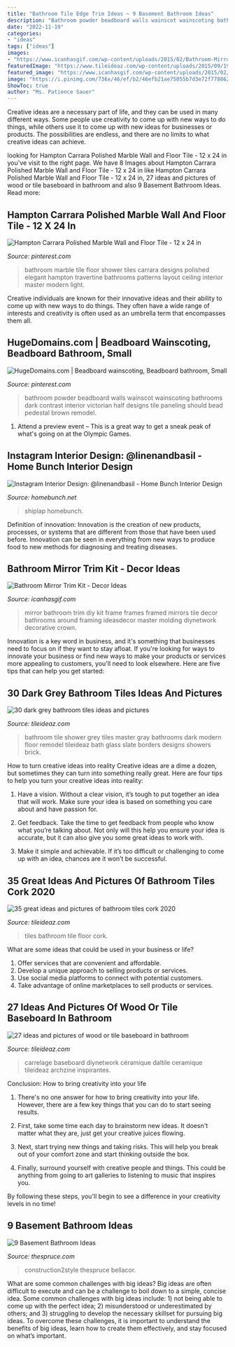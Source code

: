 ```yaml
---
title: "Bathroom Tile Edge Trim Ideas ~ 9 Basement Bathroom Ideas"
description: "Bathroom powder beadboard walls wainscot wainscoting bathrooms dark contrast interior victorian half designs tile paneling should bead pedestal brown remodel"
date: "2022-11-19"
categories:
- "ideas"
tags: ["ideas"]
images:
- "https://www.icanhasgif.com/wp-content/uploads/2015/02/Bathroom-Mirror-Trim-Kit.jpg"
featuredImage: "https://www.tileideaz.com/wp-content/uploads/2015/09/19.jpeg"
featured_image: "https://www.icanhasgif.com/wp-content/uploads/2015/02/Bathroom-Mirror-Trim-Kit.jpg"
image: "https://i.pinimg.com/736x/46/ef/b2/46efb21ae75055b7d3e72f778862fe3c.jpg"
ShowToc: true
author: "Ms. Patience Sauer"
---
```



Creative ideas are a necessary part of life, and they can be used in many different ways. Some people use creativity to come up with new ways to do things, while others use it to come up with new ideas for businesses or products. The possibilities are endless, and there are no limits to what creative ideas can achieve.

	

		
looking for Hampton Carrara Polished Marble Wall and Floor Tile - 12 x 24 in you've visit to the right page. We have 8 Images about Hampton Carrara Polished Marble Wall and Floor Tile - 12 x 24 in like Hampton Carrara Polished Marble Wall and Floor Tile - 12 x 24 in, 27 ideas and pictures of wood or tile baseboard in bathroom and also 9 Basement Bathroom Ideas. Read more:
		
    
## Hampton Carrara Polished Marble Wall And Floor Tile - 12 X 24 In

<img loading=lazy src="https://i.pinimg.com/736x/b3/21/aa/b321aa06c7ab406118b81e88dd6278b0--bathroom-tile-designs-bathroom-layout.jpg" onerror="this.onerror=null;this.src='https://tse3.mm.bing.net/th?id=OIP.3U5jXd2dmfzFZBsXNG1zMwHaLN&amp;pid=15.1';" alt="Hampton Carrara Polished Marble Wall and Floor Tile - 12 x 24 in">

_Source: pinterest.com_

>bathroom marble tile floor shower tiles carrara designs polished elegant hampton travertine bathrooms patterns layout ceiling interior master modern light. 

	

Creative individuals are known for their innovative ideas and their ability to come up with new ways to do things. They often have a wide range of interests and creativity is often used as an umbrella term that encompasses them all.

    
## HugeDomains.com | Beadboard Wainscoting, Beadboard Bathroom, Small

<img loading=lazy src="https://i.pinimg.com/736x/46/ef/b2/46efb21ae75055b7d3e72f778862fe3c.jpg" onerror="this.onerror=null;this.src='https://tse4.mm.bing.net/th?id=OIP.fzuMUjdZNSdaLs5k4fzqiAHaLJ&amp;pid=15.1';" alt="HugeDomains.com | Beadboard wainscoting, Beadboard bathroom, Small">

_Source: pinterest.com_

>bathroom powder beadboard walls wainscot wainscoting bathrooms dark contrast interior victorian half designs tile paneling should bead pedestal brown remodel. 

	

1. Attend a preview event – This is a great way to get a sneak peak of what's going on at the Olympic Games.

    
## Instagram Interior Design: @linenandbasil - Home Bunch Interior Design

<img loading=lazy src="http://www.homebunch.net/wp-content/uploads/2018/02/Shiplap-Bathroom-Shiplap-Bathroom-Shiplap-Bathroom.jpg" onerror="this.onerror=null;this.src='https://tse1.mm.bing.net/th?id=OIP.WT1G_IPmfiMA_i8fPplMeQHaLH&amp;pid=15.1';" alt="Instagram Interior Design: @linenandbasil - Home Bunch Interior Design">

_Source: homebunch.net_

>shiplap homebunch. 

	

Definition of innovation:
Innovation is the creation of new products, processes, or systems that are different from those that have been used before. Innovation can be seen in everything from new ways to produce food to new methods for diagnosing and treating diseases.

    
## Bathroom Mirror Trim Kit - Decor Ideas

<img loading=lazy src="https://www.icanhasgif.com/wp-content/uploads/2015/02/Bathroom-Mirror-Trim-Kit.jpg" onerror="this.onerror=null;this.src='https://tse2.mm.bing.net/th?id=OIP.C8aNnfYZ-QXnYUKTpBgB4AHaFj&amp;pid=15.1';" alt="Bathroom Mirror Trim Kit - Decor Ideas">

_Source: icanhasgif.com_

>mirror bathroom trim diy kit frame frames framed mirrors tile decor bathrooms around framing ideasdecor master molding diynetwork decorative crown. 

	

Innovation is a key word in business, and it's something that businesses need to focus on if they want to stay afloat. If you're looking for ways to innovate your business or find new ways to make your products or services more appealing to customers, you'll need to look elsewhere. Here are five tips that can help you get started: 

    
## 30 Dark Grey Bathroom Tiles Ideas And Pictures

<img loading=lazy src="http://www.tileideaz.com/wp-content/uploads/2015/08/261.jpg" onerror="this.onerror=null;this.src='https://tse3.mm.bing.net/th?id=OIP.qksiFDEV8-dBHEDjTzTYPwHaKs&amp;pid=15.1';" alt="30 dark grey bathroom tiles ideas and pictures">

_Source: tileideaz.com_

>bathroom tile shower grey tiles master gray bathrooms dark modern floor remodel tileideaz bath glass slate borders designs showers brick. 

	

How to turn creative ideas into reality
Creative ideas are a dime a dozen, but sometimes they can turn into something really great. Here are four tips to help you turn your creative ideas into reality:
1. Have a vision. Without a clear vision, it’s tough to put together an idea that will work. Make sure your idea is based on something you care about and have passion for.

2. Get feedback. Take the time to get feedback from people who know what you’re talking about. Not only will this help you ensure your idea is accurate, but it can also give you some great ideas to work with.

3. Make it simple and achievable. If it’s too difficult or challenging to come up with an idea, chances are it won’t be successful.

    
## 35 Great Ideas And Pictures Of Bathroom Tiles Cork 2020

<img loading=lazy src="https://www.tileideaz.com/wp-content/uploads/2015/11/simple-bathroom-floor-tile-ideas-e072zfjo.jpg" onerror="this.onerror=null;this.src='https://tse2.mm.bing.net/th?id=OIP.NSLNo-laLTnQ1VpUehX0CgHaFm&amp;pid=15.1';" alt="35 great ideas and pictures of bathroom tiles cork 2020">

_Source: tileideaz.com_

>tiles bathroom tile floor cork. 

	

What are some ideas that could be used in your business or life?
1. Offer services that are convenient and affordable.
2. Develop a unique approach to selling products or services.
3. Use social media platforms to connect with potential customers. 
4. Take advantage of online marketplaces to sell products or services.

    
## 27 Ideas And Pictures Of Wood Or Tile Baseboard In Bathroom

<img loading=lazy src="https://www.tileideaz.com/wp-content/uploads/2015/09/19.jpeg" onerror="this.onerror=null;this.src='https://tse2.mm.bing.net/th?id=OIP.5rdGK-HlBzDT9rgxe4o7tAHaJ4&amp;pid=15.1';" alt="27 ideas and pictures of wood or tile baseboard in bathroom">

_Source: tileideaz.com_

>carrelage baseboard diynetwork céramique daltile ceramique tileideaz archzine inspirantes. 

	

Conclusion: How to bring creativity into your life
1. There's no one answer for how to bring creativity into your life. However, there are a few key things that you can do to start seeing results.
2. First, take some time each day to brainstorm new ideas. It doesn't matter what they are, just get your creative juices flowing.

3. Next, start trying new things and taking risks. This will help you break out of your comfort zone and start thinking outside the box.

4. Finally, surround yourself with creative people and things. This could be anything from going to art galleries to listening to music that inspires you.

By following these steps, you'll begin to see a difference in your creativity levels in no time!

    
## 9 Basement Bathroom Ideas

<img loading=lazy src="https://www.thespruce.com/thmb/FmR6QPgoltd4xwbzvAyKP9K_Fas=/0x670/filters:no_upscale():max_bytes(150000):strip_icc()/IMG_2169-683x1024-83a476f92a184993a9a5ce3cf66e7fac.jpg" onerror="this.onerror=null;this.src='https://tse4.mm.bing.net/th?id=OIP.Jq2LII-usqS6epao8L8psAAAAA&amp;pid=15.1';" alt="9 Basement Bathroom Ideas">

_Source: thespruce.com_

>construction2style thespruce bellacor. 

	

What are some common challenges with big ideas?
Big ideas are often difficult to execute and can be a challenge to boil down to a simple, concise idea. Some common challenges with big ideas include: 1) not being able to come up with the perfect idea; 2) misunderstood or underestimated by others; and 3) struggling to develop the necessary skillset for pursuing big ideas. To overcome these challenges, it is important to understand the benefits of big ideas, learn how to create them effectively, and stay focused on what’s important.

